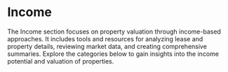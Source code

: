# Income

The Income section focuses on property valuation through income-based approaches. It includes tools and resources for analyzing lease and property details, reviewing market data, and creating comprehensive summaries. Explore the categories below to gain insights into the income potential and valuation of properties.
